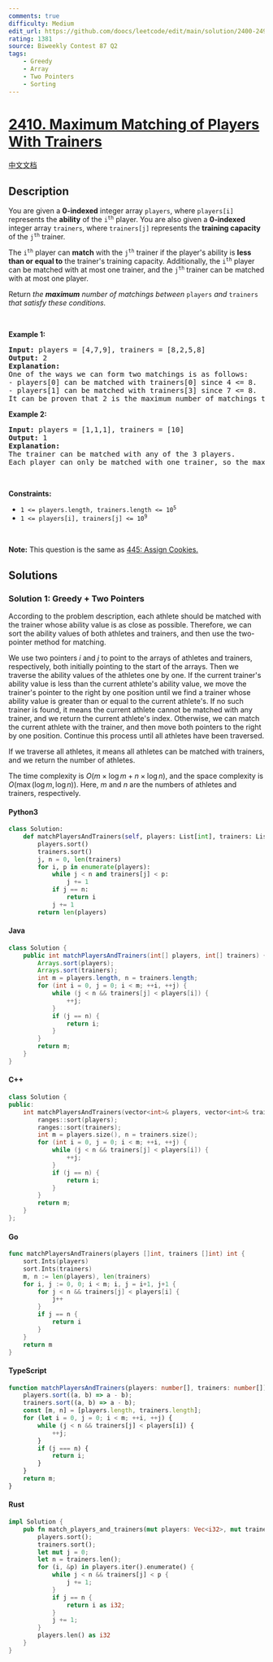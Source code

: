 ```yaml
---
comments: true
difficulty: Medium
edit_url: https://github.com/doocs/leetcode/edit/main/solution/2400-2499/2410.Maximum%20Matching%20of%20Players%20With%20Trainers/README_EN.md
rating: 1381
source: Biweekly Contest 87 Q2
tags:
    - Greedy
    - Array
    - Two Pointers
    - Sorting
---
```


<!-- problem:start -->

# [2410. Maximum Matching of Players With Trainers](https://leetcode.com/problems/maximum-matching-of-players-with-trainers)

[中文文档](/solution/2400-2499/2410.Maximum%20Matching%20of%20Players%20With%20Trainers/README.md)

## Description

<!-- description:start -->

<p>You are given a <strong>0-indexed</strong> integer array <code>players</code>, where <code>players[i]</code> represents the <strong>ability</strong> of the <code>i<sup>th</sup></code> player. You are also given a <strong>0-indexed</strong> integer array <code>trainers</code>, where <code>trainers[j]</code> represents the <strong>training capacity </strong>of the <code>j<sup>th</sup></code> trainer.</p>

<p>The <code>i<sup>th</sup></code> player can <strong>match</strong> with the <code>j<sup>th</sup></code> trainer if the player&#39;s ability is <strong>less than or equal to</strong> the trainer&#39;s training capacity. Additionally, the <code>i<sup>th</sup></code> player can be matched with at most one trainer, and the <code>j<sup>th</sup></code> trainer can be matched with at most one player.</p>

<p>Return <em>the <strong>maximum</strong> number of matchings between </em><code>players</code><em> and </em><code>trainers</code><em> that satisfy these conditions.</em></p>

<p>&nbsp;</p>
<p><strong class="example">Example 1:</strong></p>

<pre>
<strong>Input:</strong> players = [4,7,9], trainers = [8,2,5,8]
<strong>Output:</strong> 2
<strong>Explanation:</strong>
One of the ways we can form two matchings is as follows:
- players[0] can be matched with trainers[0] since 4 &lt;= 8.
- players[1] can be matched with trainers[3] since 7 &lt;= 8.
It can be proven that 2 is the maximum number of matchings that can be formed.
</pre>

<p><strong class="example">Example 2:</strong></p>

<pre>
<strong>Input:</strong> players = [1,1,1], trainers = [10]
<strong>Output:</strong> 1
<strong>Explanation:</strong>
The trainer can be matched with any of the 3 players.
Each player can only be matched with one trainer, so the maximum answer is 1.
</pre>

<p>&nbsp;</p>
<p><strong>Constraints:</strong></p>

<ul>
	<li><code>1 &lt;= players.length, trainers.length &lt;= 10<sup>5</sup></code></li>
	<li><code>1 &lt;= players[i], trainers[j] &lt;= 10<sup>9</sup></code></li>
</ul>

<p>&nbsp;</p>
<p><strong>Note:</strong> This question is the same as <a href="https://leetcode.com/problems/assign-cookies/description/" target="_blank"> 445: Assign Cookies.</a></p>

<!-- description:end -->

## Solutions

<!-- solution:start -->

### Solution 1: Greedy + Two Pointers

According to the problem description, each athlete should be matched with the trainer whose ability value is as close as possible. Therefore, we can sort the ability values of both athletes and trainers, and then use the two-pointer method for matching.

We use two pointers $i$ and $j$ to point to the arrays of athletes and trainers, respectively, both initially pointing to the start of the arrays. Then we traverse the ability values of the athletes one by one. If the current trainer's ability value is less than the current athlete's ability value, we move the trainer's pointer to the right by one position until we find a trainer whose ability value is greater than or equal to the current athlete's. If no such trainer is found, it means the current athlete cannot be matched with any trainer, and we return the current athlete's index. Otherwise, we can match the current athlete with the trainer, and then move both pointers to the right by one position. Continue this process until all athletes have been traversed.

If we traverse all athletes, it means all athletes can be matched with trainers, and we return the number of athletes.

The time complexity is $O(m \times \log m + n \times \log n)$, and the space complexity is $O(\max(\log m, \log n))$. Here, $m$ and $n$ are the numbers of athletes and trainers, respectively.

<!-- tabs:start -->

#### Python3

```python
class Solution:
    def matchPlayersAndTrainers(self, players: List[int], trainers: List[int]) -> int:
        players.sort()
        trainers.sort()
        j, n = 0, len(trainers)
        for i, p in enumerate(players):
            while j < n and trainers[j] < p:
                j += 1
            if j == n:
                return i
            j += 1
        return len(players)
```

#### Java

```java
class Solution {
    public int matchPlayersAndTrainers(int[] players, int[] trainers) {
        Arrays.sort(players);
        Arrays.sort(trainers);
        int m = players.length, n = trainers.length;
        for (int i = 0, j = 0; i < m; ++i, ++j) {
            while (j < n && trainers[j] < players[i]) {
                ++j;
            }
            if (j == n) {
                return i;
            }
        }
        return m;
    }
}
```

#### C++

```cpp
class Solution {
public:
    int matchPlayersAndTrainers(vector<int>& players, vector<int>& trainers) {
        ranges::sort(players);
        ranges::sort(trainers);
        int m = players.size(), n = trainers.size();
        for (int i = 0, j = 0; i < m; ++i, ++j) {
            while (j < n && trainers[j] < players[i]) {
                ++j;
            }
            if (j == n) {
                return i;
            }
        }
        return m;
    }
};
```

#### Go

```go
func matchPlayersAndTrainers(players []int, trainers []int) int {
	sort.Ints(players)
	sort.Ints(trainers)
	m, n := len(players), len(trainers)
	for i, j := 0, 0; i < m; i, j = i+1, j+1 {
		for j < n && trainers[j] < players[i] {
			j++
		}
		if j == n {
			return i
		}
	}
	return m
}
```

#### TypeScript

```ts
function matchPlayersAndTrainers(players: number[], trainers: number[]): number {
    players.sort((a, b) => a - b);
    trainers.sort((a, b) => a - b);
    const [m, n] = [players.length, trainers.length];
    for (let i = 0, j = 0; i < m; ++i, ++j) {
        while (j < n && trainers[j] < players[i]) {
            ++j;
        }
        if (j === n) {
            return i;
        }
    }
    return m;
}
```

#### Rust

```rust
impl Solution {
    pub fn match_players_and_trainers(mut players: Vec<i32>, mut trainers: Vec<i32>) -> i32 {
        players.sort();
        trainers.sort();
        let mut j = 0;
        let n = trainers.len();
        for (i, &p) in players.iter().enumerate() {
            while j < n && trainers[j] < p {
                j += 1;
            }
            if j == n {
                return i as i32;
            }
            j += 1;
        }
        players.len() as i32
    }
}
```

<!-- tabs:end -->

<!-- solution:end -->

<!-- problem:end -->

